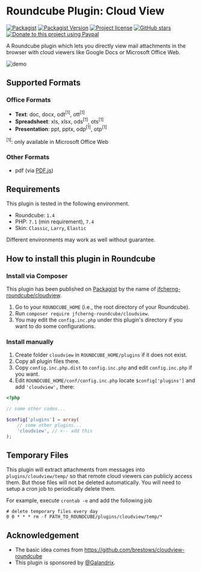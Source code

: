 # Roundcube Plugin: Cloud View

[![Packagist](https://img.shields.io/packagist/dt/jfcherng-roundcube/cloudview?style=flat-square)](https://packagist.org/packages/jfcherng-roundcube/cloudview)
[![Packagist Version](https://img.shields.io/packagist/v/jfcherng-roundcube/cloudview?style=flat-square)](https://packagist.org/packages/jfcherng-roundcube/cloudview)
[![Project license](https://img.shields.io/github/license/jfcherng-roundcube/plugin-cloudview?style=flat-square)](https://github.com/jfcherng-roundcube/plugin-cloudview/blob/master/LICENSE)
[![GitHub stars](https://img.shields.io/github/stars/jfcherng-roundcube/plugin-cloudview?style=flat-square&logo=github)](https://github.com/jfcherng-roundcube/plugin-cloudview/stargazers)
[![Donate to this project using Paypal](https://img.shields.io/badge/paypal-donate-blue.svg?style=flat-square&logo=paypal)](https://www.paypal.me/jfcherng/5usd)

A Roundcube plugin which lets you directly view mail attachments in the browser
with cloud viewers like Google Docs or Microsoft Office Web.

![demo](https://raw.githubusercontent.com/jfcherng-roundcube/plugin-cloudview/master/docs/screenshot/demo.png)

## Supported Formats

### Office Formats

- **Text**: doc, docx, odt<sup>[1]</sup>, ott<sup>[1]</sup>
- **Spreadsheet**: xls, xlsx, ods<sup>[1]</sup>, ots<sup>[1]</sup>
- **Presentation**: ppt, pptx, odp<sup>[1]</sup>, otp<sup>[1]</sup>

<sup>[1]</sup>: only available in Microsoft Office Web

### Other Formats

- pdf (via [PDF.js](https://github.com/mozilla/pdf.js/))

## Requirements

This plugin is tested in the following environment.

- Roundcube: `1.4`
- PHP: `7.1` (min requirement), `7.4`
- Skin: `Classic`, `Larry`, `Elastic`

Different environments may work as well without guarantee.

## How to install this plugin in Roundcube

### Install via Composer

This plugin has been published on [Packagist](https://packagist.org) by the name of [jfcherng-roundcube/cloudview](https://packagist.org/packages/jfcherng-roundcube/cloudview).

1. Go to your `ROUNDCUBE_HOME` (i.e., the root directory of your Roundcube).
2. Run `composer require jfcherng-roundcube/cloudview`.
3. You may edit the `config.inc.php` under this plugin's directory if you want to do some configurations.

### Install manually

1. Create folder `cloudview` in `ROUNDCUBE_HOME/plugins` if it does not exist.
2. Copy all plugin files there.
3. Copy `config.inc.php.dist` to `config.inc.php` and edit `config.inc.php` if you want.
4. Edit `ROUNDCUBE_HOME/conf/config.inc.php` locate `$config['plugins']` and add `'cloudview',` there:

```php
<?php

// some other codes...

$config['plugins'] = array(
    // some other plugins...
    'cloudview', // <-- add this
);
```

## Temporary Files

This plugin will extract attachments from messages into `plugins/cloudview/temp/`
so that remote cloud viewers can publicly access them. But those files will not
be deleted automatically. You will need to setup a cron job to periodically
delete them.

For example, execute `crontab -e` and add the following job

```text
# delete temporary files every day
0 0 * * * rm -f PATH_TO_ROUNDCUBE/plugins/cloudview/temp/*
```

## Acknowledgement

- The basic idea comes from https://github.com/brestows/cloudview-roundcube
- This plugin is sponsored by [@Galandrix](https://github.com/Galandrix).
